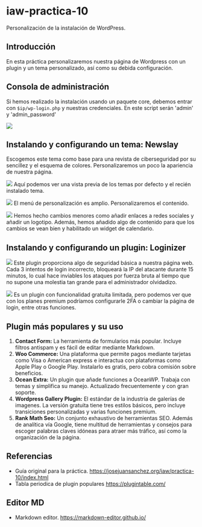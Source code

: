 # iaw-practica-10
Personalización de la instalación de WordPress.

**Introducción**
------------
En esta práctica personalizaremos nuestra página de Wordpress con un plugin y un tema personalizado, así como su debida configuración.

**Consola de administración**
------------

Si hemos realizado la instalación usando un paquete core, debemos entrar con `$ip/wp-login.php` y nuestras credenciales. En este script serán 'admin' y 'admin_password'

![](https://i.imgur.com/HH5lPv7.png)

**Instalando y configurando un tema: Newslay**
------------

Escogemos este tema como base para una revista de ciberseguridad por su sencillez y el esquema de colores. Personalizaremos un poco la apariencia de nuestra página.

![](https://i.imgur.com/z1s4aMq.png)
Aquí podemos ver una vista previa de los temas por defecto y el recién instalado tema.

![](https://i.imgur.com/srfMh3A.png)
El menú de personalización es amplio. Personalizaremos el contenido.

![](https://i.imgur.com/y8dGYRN.png)
Hemos hecho cambios menores como añadir enlaces a redes sociales y añadir un logotipo. Además, hemos añadido algo de contenido para que los cambios se vean bien y habilitado un widget de calendario.


**Instalando y configurando un plugin: Loginizer**
------------

![](https://i.imgur.com/ciRzT1L.png)
Este plugin proporciona algo de seguridad básica a nuestra página web. Cada 3 intentos de login incorrecto, bloqueará la IP del atacante durante 15 minutos, lo cual hace inviables los ataques por fuerza bruta al tiempo que no supone una molestia tan grande para el administrador olvidadizo.

![](https://i.imgur.com/Y4TzlZt.png)
Es un plugin con funcionalidad gratuita limitada, pero podemos ver que con los planes premium podríamos configurarle 2FA o cambiar la página de login, entre otras funciones.

**Plugin más populares y su uso**
------------

1. **Contact Form:** La herramienta de formularios más popular. Incluye filtros antispam y es fácil de editar mediante Markdown.
2. **Woo Commerce:** Una plataforma que permite pagos mediante tarjetas como Visa o American express e interactua con plataformas como Apple Play o Google Play. Instalarlo es gratis, pero cobra comisión sobre beneficios.
3. **Ocean Extra:** Un plugin que añade funciones a OceanWP. Trabaja con temas y simplifica su manejo. Actualizado frecuentemente y con gran soporte.
4. **Wordpress Gallery Plugin:** El estándar de la industria de galerías de imagenes. La versión gratuita tiene tres estilos básicos, pero incluye transiciones personalizadas y varias funciones premium.
5. **Rank Math Seo:** Un conjunto exhaustivo de herramientas SEO. Además de analítica vía Google, tiene multitud de herramientas y consejos para escoger palabras claves idóneas para atraer más tráfico, así como la organización de la página.

**Referencias**
------------

- Guía original para la práctica.
https://josejuansanchez.org/iaw/practica-10/index.html
- Tabla periodica de plugin populares
https://plugintable.com/

**Editor MD**
------------
- Markdown editor.
https://markdown-editor.github.io/

